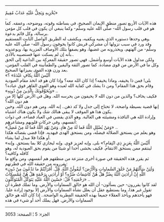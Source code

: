 ------------------------------------------------------------------------

يُخْزِيهِ وَيَحِلُّ عَلَيْهِ عَذابٌ مُقِيمٌ»  
..  
هذه الآيات الأربع تصور منطق الإيمان الصحيح، في بساطته وقوته، ووضوحه،
وعمقه. كما هو في قلب رسول الله- صلّى الله عليه وسلّم- وكما ينبغي أن يكون
في قلب كل مؤمن برسالة، وكل قائم بدعوة.  
وهي وحدها دستوره الذي يغنيه ويكفيه، ويكشف له الطريق الواصل الثابت
المستقيم.  
وقد ورد في سبب نزولها أن مشركي قريش كانوا يخوفون رسول الله- صلّى الله
عليه وسلّم- من آلهتهم، ويحذرونه من غضبها، وهو يصفها بتلك الأوصاف المزرية
بها، ويوعدونه بأنه إن لم يسكت عنها فستصيبه بالأذى..  
ولكن مدلول هذه الآيات أوسع وأشمل. فهي تصور حقيقة المعركة بين الداعية إلى
الحق وكل ما في الأرض من قوى مضادة. كما تصور الثقة واليقين والطمأنينة في
القلب المؤمن، بعد وزن هذه القوى بميزانها الصحيح.  
«أَلَيْسَ اللَّهُ بِكافٍ عَبْدَهُ» ؟  
بلى! فمن ذا يخيفه، وماذا يخيفه؟ إذا كان الله معه؟ وإذا كان هو قد اتخذ
مقام العبودية وقام بحق هذا المقام؟ ومن ذا يشك في كفاية الله لعبده وهو
القوي القاهر فوق عباده؟  
«وَيُخَوِّفُونَكَ بِالَّذِينَ مِنْ دُونِهِ» ..  
فكيف يخاف؟ والذين من دون الله لا يخيفون من يحرسه الله. وهل في الأرض كلها
إلا من هم دون الله؟  
إنها قضية بسيطة واضحة، لا تحتاج إلى جدل ولا كد ذهن.. إنه الله. ومن هم
دون الله. وحين يكون هذا هو الموقف لا يبقى هنالك شك ولا يكون هناك
اشتباه.  
وإرادة الله هي النافذة ومشيئته هي الغالبة. وهو الذي يقضي في العباد
قضاءه. في ذوات أنفسهم، وفي حركات قلوبهم ومشاعرهم:  
«وَمَنْ يُضْلِلِ اللَّهُ فَما لَهُ مِنْ هادٍ. وَمَنْ يَهْدِ اللَّهُ فَما لَهُ مِنْ مُضِلٍّ» ..  
وهو يعلم من يستحق الضلالة فيضله، ومن يستحق الهدى فيهديه. فإذا قضى بقضائه
هكذا أو هكذا فلا مبدل لما يشاء.  
«أَلَيْسَ اللَّهُ بِعَزِيزٍ ذِي انْتِقامٍ؟» بلى. وإنه لعزيز قوي. وإنه ليجازي كلا بما
يستحق. وإنه لينتقم ممن يستحق الانتقام. فكيف يخشى أحدا أو شيئا من يقوم
بحق العبودية له، وهو كافله وكافيه؟  
ثم يقرر هذه الحقيقة في صورة أخرى منتزعة من منطقهم هم أنفسهم، ومن واقع ما
يقررونه من حقيقة الله في فطرتهم:  
«وَلَئِنْ سَأَلْتَهُمْ مَنْ خَلَقَ السَّماواتِ وَالْأَرْضَ؟ لَيَقُولُنَّ اللَّهُ. قُلْ. أَفَرَأَيْتُمْ ما تَدْعُونَ
مِنْ دُونِ اللَّهِ إِنْ أَرادَنِيَ اللَّهُ بِضُرٍّ هَلْ هُنَّ كاشِفاتُ ضُرِّهِ؟ أَوْ أَرادَنِي بِرَحْمَةٍ هَلْ هُنَّ
مُمْسِكاتُ رَحْمَتِهِ؟ قُلْ: حَسْبِيَ اللَّهُ عَلَيْهِ يَتَوَكَّلُ الْمُتَوَكِّلُونَ» ..  
لقد كانوا يقررون- حين يسألون- أن الله هو خالق السماوات والأرض. وما تملك
فطرة أن تقول غير هذا، وما يستطيع عقل أن يعلل نشأة السماوات والأرض إلا
بوجود إرادة عليا. فهو يأخذهم ويأخذ العقلاء جميعا بهذه الحقيقة الفطرية
الواضحة.. إذا كان الله هو خالق السماوات والأرض. فهل يملك أحد أو شيء في
هذه

------------------------------------------------------------------------

الجزء: 5 ¦ الصفحة: 3053
